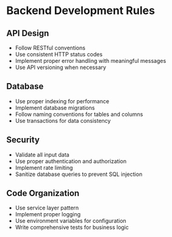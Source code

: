# Backend Development Rules

## API Design

- Follow RESTful conventions
- Use consistent HTTP status codes
- Implement proper error handling with meaningful messages
- Use API versioning when necessary

## Database

- Use proper indexing for performance
- Implement database migrations
- Follow naming conventions for tables and columns
- Use transactions for data consistency

## Security

- Validate all input data
- Use proper authentication and authorization
- Implement rate limiting
- Sanitize database queries to prevent SQL injection

## Code Organization

- Use service layer pattern
- Implement proper logging
- Use environment variables for configuration
- Write comprehensive tests for business logic
